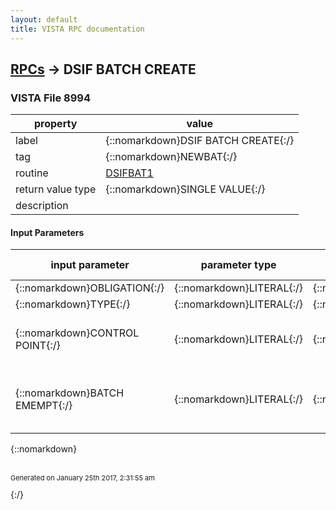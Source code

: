 ```yaml
---
layout: default
title: VISTA RPC documentation
---
```




## [RPCs](TableOfContent.md) &#8594; DSIF BATCH CREATE 



### VISTA File 8994 


 property | value 
--- | --- 
 label | {::nomarkdown}DSIF BATCH CREATE{:/}
 tag | {::nomarkdown}NEWBAT{:/}
 routine | [DSIFBAT1](http://code.osehra.org/dox/Routine_DSIFBAT1_source.html)
 return value type | {::nomarkdown}SINGLE VALUE{:/}
 description | 

#### Input Parameters

| input parameter | parameter type | maximum data length | required | description | 
| --- | --- | --- | --- | --- | 
| {::nomarkdown}OBLIGATION{:/} | {::nomarkdown}LITERAL{:/} | {::nomarkdown}30{:/} | {::nomarkdown}true{:/} |  | 
| {::nomarkdown}TYPE{:/} | {::nomarkdown}LITERAL{:/} | {::nomarkdown}5{:/} | {::nomarkdown}true{:/} |  | 
| {::nomarkdown}CONTROL POINT{:/} | {::nomarkdown}LITERAL{:/} | {::nomarkdown}4{:/} | {::nomarkdown}true{:/} | {::nomarkdown}Control point, may be entered as \038\ or the actual IEN \38\{:/} | 
| {::nomarkdown}BATCH EMEMPT{:/} | {::nomarkdown}LITERAL{:/} | {::nomarkdown}2{:/} | {::nomarkdown}true{:/} | {::nomarkdown}Optional (not used) for B3 batches,Required for B9 batches, must be \Y\ or \N\{:/} | 

{::nomarkdown} <br/><br/><p style="font-size: 11px">Generated on January 25th 2017, 2:31:55 am</p>{:/}